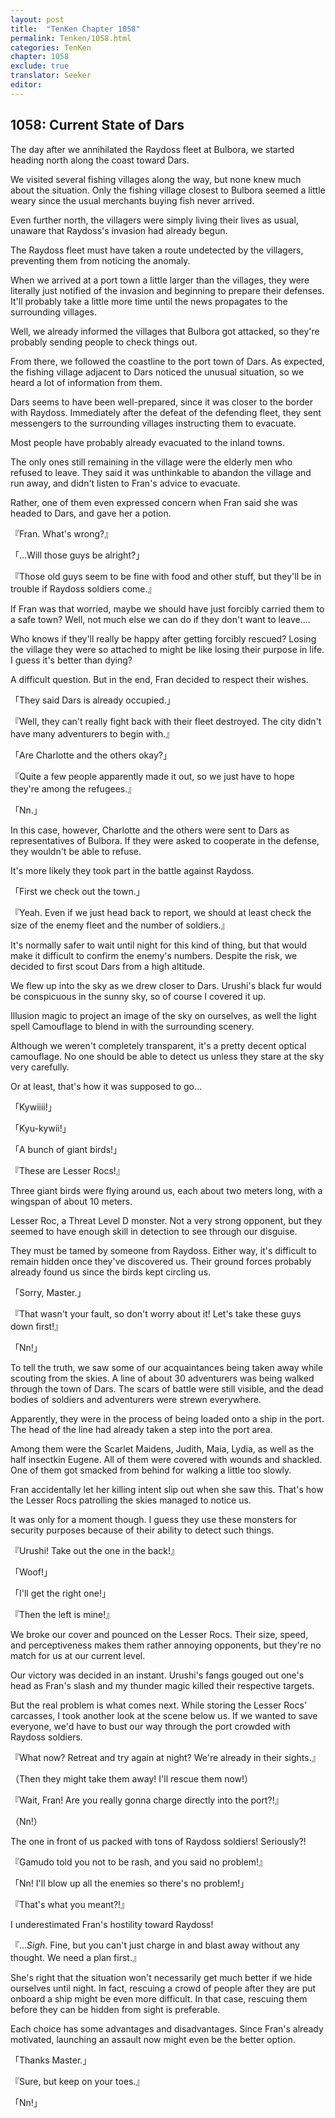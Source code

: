 ```yaml
---
layout: post
title:  "TenKen Chapter 1058"
permalink: Tenken/1058.html
categories: TenKen
chapter: 1058
exclude: true
translator: Seeker
editor: 
---
```

<h2>1058: Current State of Dars</h2>

The day after we annihilated the Raydoss fleet at Bulbora, we started heading north along the coast toward Dars.

We visited several fishing villages along the way, but none knew much about the situation. Only the fishing village closest to Bulbora seemed a little weary since the usual merchants buying fish never arrived.

Even further north, the villagers were simply living their lives as usual, unaware that Raydoss's invasion had already begun.

The Raydoss fleet must have taken a route undetected by the villagers, preventing them from noticing the anomaly.

When we arrived at a port town a little larger than the villages, they were literally just notified of the invasion and beginning to prepare their defenses. It'll probably take a little more time until the news propagates to the surrounding villages.

Well, we already informed the villages that Bulbora got attacked, so they're probably sending people to check things out.

From there, we followed the coastline to the port town of Dars. As expected, the fishing village adjacent to Dars noticed the unusual situation, so we heard a lot of information from them.

Dars seems to have been well-prepared, since it was closer to the border with Raydoss. Immediately after the defeat of the defending fleet, they sent messengers to the surrounding villages instructing them to evacuate.

Most people have probably already evacuated to the inland towns.

The only ones still remaining in the village were the elderly men who refused to leave. They said it was unthinkable to abandon the village and run away, and didn't listen to Fran's advice to evacuate.

Rather, one of them even expressed concern when Fran said she was headed to Dars, and gave her a potion.

『Fran. What's wrong?』

「...Will those guys be alright?」

『Those old guys seem to be fine with food and other stuff, but they'll be in trouble if Raydoss soldiers come.』

If Fran was that worried, maybe we should have just forcibly carried them to a safe town? Well, not much else we can do if they don't want to leave....

Who knows if they'll really be happy after getting forcibly rescued? Losing the village they were so attached to might be like losing their purpose in life. I guess it's better than dying?

A difficult question. But in the end, Fran decided to respect their wishes.

「They said Dars is already occupied.」

『Well, they can't really fight back with their fleet destroyed. The city didn't have many adventurers to begin with.』

「Are Charlotte and the others okay?」

『Quite a few people apparently made it out, so we just have to hope they're among the refugees.』

「Nn.」

In this case, however, Charlotte and the others were sent to Dars as representatives of Bulbora. If they were asked to cooperate in the defense, they wouldn't be able to refuse.

It's more likely they took part in the battle against Raydoss.

「First we check out the town.」

『Yeah. Even if we just head back to report, we should at least check the size of the enemy fleet and the number of soldiers.』

It's normally safer to wait until night for this kind of thing, but that would make it difficult to confirm the enemy's numbers. Despite the risk, we decided to first scout Dars from a high altitude.

We flew up into the sky as we drew closer to Dars. Urushi's black fur would be conspicuous in the sunny sky, so of course I covered it up.

Illusion magic to project an image of the sky on ourselves, as well the light spell Camouflage to blend in with the surrounding scenery.

Although we weren't completely transparent, it's a pretty decent optical camouflage. No one should be able to detect us unless they stare at the sky very carefully.

Or at least, that's how it was supposed to go...

「Kywiiii!」

「Kyu-kywii!」

「A bunch of giant birds!」

『These are Lesser Rocs!』

Three giant birds were flying around us, each about two meters long, with a wingspan of about 10 meters.

Lesser Roc, a Threat Level D monster. Not a very strong opponent, but they seemed to have enough skill in detection to see through our disguise.

They must be tamed by someone from Raydoss. Either way, it's difficult to remain hidden once they've discovered us. Their ground forces probably already found us since the birds kept circling us.

「Sorry, Master.」

『That wasn't your fault, so don't worry about it! Let's take these guys down first!』

「Nn!」

To tell the truth, we saw some of our acquaintances being taken away while scouting from the skies. A line of about 30 adventurers was being walked through the town of Dars. The scars of battle were still visible, and the dead bodies of soldiers and adventurers were strewn everywhere.

Apparently, they were in the process of being loaded onto a ship in the port. The head of the line had already taken a step into the port area.

Among them were the Scarlet Maidens, Judith, Maia, Lydia, as well as the half insectkin Eugene. All of them were covered with wounds and shackled. One of them got smacked from behind for walking a little too slowly.

Fran accidentally let her killing intent slip out when she saw this. That's how the Lesser Rocs patrolling the skies managed to notice us.

It was only for a moment though. I guess they use these monsters for security purposes because of their ability to detect such things.

『Urushi! Take out the one in the back!』

「Woof!」

「I'll get the right one!」

『Then the left is mine!』

We broke our cover and pounced on the Lesser Rocs. Their size, speed, and perceptiveness makes them rather annoying opponents, but they're no match for us at our current level.

Our victory was decided in an instant. Urushi's fangs gouged out one's head as Fran's slash and my thunder magic killed their respective targets.

But the real problem is what comes next. While storing the Lesser Rocs' carcasses, I took another look at the scene below us. If we wanted to save everyone, we'd have to bust our way through the port crowded with Raydoss soldiers.

『What now? Retreat and try again at night? We're already in their sights.』

（Then they might take them away! I'll rescue them now!）

『Wait, Fran! Are you really gonna charge directly into the port?!』

（Nn!）

The one in front of us packed with tons of Raydoss soldiers! Seriously?!

『Gamudo told you not to be rash, and you said no problem!』

「Nn! I'll blow up all the enemies so there's no problem!」

『That's what you meant?!』

I underestimated Fran's hostility toward Raydoss!

『...*Sigh*. Fine, but you can't just charge in and blast away without any thought. We need a plan first.』

She's right that the situation won't necessarily get much better if we hide ourselves until night. In fact, rescuing a crowd of people after they are put onboard a ship might be even more difficult. In that case, rescuing them before they can be hidden from sight is preferable.

Each choice has some advantages and disadvantages. Since Fran's already motivated, launching an assault now might even be the better option.

「Thanks Master.」

『Sure, but keep on your toes.』

「Nn!」

